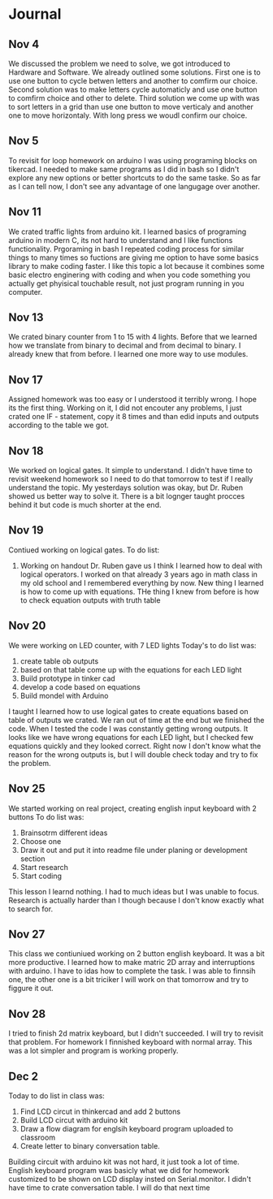 # Journal

Nov 4
-------
We discussed the problem we need to solve, we got introduced to Hardware and Software. We already outlined some solutions. First one is to use one button to cycle betwen letters and another to comfirm our choice. Second solution was to make letters cycle automaticly and use one button to comfirm choice and other to delete. Third solution we come up with was to sort letters in a grid than use one button to move verticaly and another one to move horizontaly. With long press we woudl confirm our choice. 

Nov 5
-------
To revisit for loop homework on arduino I was using programing blocks on tikercad. I needed to make same programs as I did in bash so I didn't explore any new options or better shortcuts to do the same taske. So as far as I can tell now, I don't see any advantage of one langugage over another.

Nov 11
------
We crated traffic lights from arduino kit. I learned basics of programing arduino in modern C, its not hard to understand and I like functions functionality. Prgoraming in bash I repeated coding process for similar things to many times so fuctions are giving me option to have some basics library to make coding faster. I like this topic a lot because it combines some basic electro enginering with coding and when you code something you actually get phyisical touchable result, not just program running in you computer.

Nov 13
-------
We crated binary counter from 1 to 15 with 4 lights. Before that we learned how we translate from binary to decimal and from decimal to binary. I already knew that from before. I learned one more way to use modules.

Nov 17
--------
Assigned homework was too easy or I understood it terribly wrong. I hope its the first thing. Working on it, I did not encouter any problems, I just crated one IF - statement, copy it 8 times and than edid inputs and outputs according to the table we got.

Nov 18
-----
We worked on logical gates. It simple to understand. I didn't have time to revisit weekend homework so I need to do that tomorrow to test if I really understand the topic. My yesterdays solution was okay, but Dr. Ruben showed us better way to solve it. There is a bit lognger taught procces behind it but code is much shorter at the end.

Nov 19
-----
Contiued working on logical gates. 
To do list:
1. Working on handout Dr. Ruben gave us
I think I learned how to deal with logical operators. I worked on that already 3 years ago in math class in my old school and I remembered everything by now. New thing I learned is how to come up with equations. THe thing I knew from before is how to check equation outputs with truth table

Nov 20
-------
We were working on LED counter, with 7 LED lights
Today's to do list was:
1. create table ob outputs
1. based on that table come up with the equations for each LED light
1. Build prototype in tinker cad
1. develop a code based on equations
1. Build mondel with Arduino

I taught I learned how to use logical gates to create equations based on table of outputs we crated. We ran out of time at the end but we finished the code. When I tested the code I was constantly getting wrong outputs. It looks like we have wrong equations for each LED light, but I checked few equations quickly and they looked correct. Right now I don't know what the reason for the wrong outputs is, but I will double check today and try to fix the problem.

Nov 25
-------
We started working on real project, creating english input keyboard with 2 buttons
To do list was:
1. Brainsotrm different ideas
1. Choose one
1. Draw it out and put it into readme file under planing or development section
1. Start research
1. Start coding

This lesson I learnd nothing. I had to much ideas but I was unable to focus. Research is actually harder than I though because I don't know exactly what to search for.

Nov 27
------
This class we contiuniued working on 2 button english keyboard. It was a bit more productive. I learned how to make matric 2D array and interruptions with arduino. I have to idas how to complete the task. I was able to finnsih one, the other one is a bit triciker I will work on that tomorrow and try to figgure it out.

Nov 28
-------
I tried to finish 2d matrix keyboard, but I didn't succeeded. I will try to revisit that problem. For homework I finnished keyboard with normal array. This was a lot simpler and program is working properly.

Dec 2
------
Today to do list in class was:
1. Find LCD circut in thinkercad and add 2 buttons
1. Build LCD circut with arduino kit
1. Draw a flow diagram for englsih keyboard program uploaded to classroom
1. Create letter to binary conversation table.

Building circuit with arduino kit was not hard, it just took a lot of time. English keyboard program was basicly what we did for homework customized to be shown on LCD display insted on Serial.monitor. I didn't have time to crate conversation table. I will do that next time


